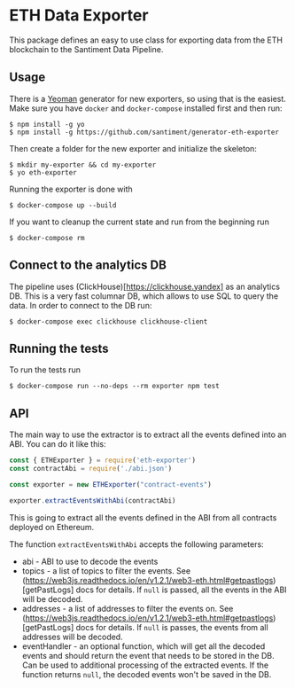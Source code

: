 # ETH Data Exporter

This package defines an easy to use class for exporting data from the ETH blockchain to the Santiment Data Pipeline.

## Usage

There is a [Yeoman](https://yeoman.io) generator for new exporters, so using that is the easiest. Make sure you have `docker` and `docker-compose` installed first and then run:

```
$ npm install -g yo
$ npm install -g https://github.com/santiment/generator-eth-exporter
```

Then create a folder for the new exporter and initialize the skeleton:

```
$ mkdir my-exporter && cd my-exporter
$ yo eth-exporter
```

Running the exporter is done with

```
$ docker-compose up --build
```

If you want to cleanup the current state and run from the beginning run

```
$ docker-compose rm
```

## Connect to the analytics DB

The pipeline uses (ClickHouse)[https://clickhouse.yandex] as an analytics DB. This is a very fast columnar DB, which allows to use SQL to query the data. In order to connect to the DB run:

```
$ docker-compose exec clickhouse clickhouse-client
```

## Running the tests

To run the tests run

```
$ docker-compose run --no-deps --rm exporter npm test
```

## API

The main way to use the extractor is to extract all the events defined into an ABI. You can do it like this:

```js
const { ETHExporter } = require('eth-exporter')
const contractAbi = require('./abi.json')

const exporter = new ETHExporter("contract-events")

exporter.extractEventsWithAbi(contractAbi)

```

This is going to extract all the events defined in the ABI from all contracts deployed on Ethereum.

The function `extractEventsWithAbi` accepts the following parameters:

* abi - ABI to use to decode the events
* topics - a list of topics to filter the events. See (https://web3js.readthedocs.io/en/v1.2.1/web3-eth.html#getpastlogs)[getPastLogs] docs for details. If `null` is passed, all the events in the ABI will be decoded.
* addresses - a list of addresses to filter the events on. See (https://web3js.readthedocs.io/en/v1.2.1/web3-eth.html#getpastlogs)[getPastLogs] docs for details. If `null` is passes, the events from all addresses will be decoded.
* eventHandler - an optional function, which will get all the decoded events and should return the event that needs to be stored in the DB. Can be used to additional processing of the extracted events. If the function returns `null`, the decoded events won't be saved in the DB.